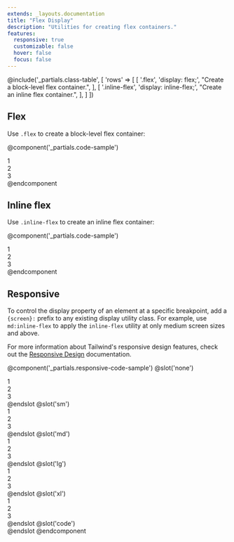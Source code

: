 ```yaml
---
extends: _layouts.documentation
title: "Flex Display"
description: "Utilities for creating flex containers."
features:
  responsive: true
  customizable: false
  hover: false
  focus: false
---
```


@include('_partials.class-table', [
  'rows' => [
    [
      '.flex',
      'display: flex;',
      "Create a block-level flex container.",
    ],
    [
      '.inline-flex',
      'display: inline-flex;',
      "Create an inline flex container.",
    ],
  ]
])

## Flex

Use `.flex` to create a block-level flex container:

@component('_partials.code-sample')
<div class="flex bg-smoke-light">
  <div class="flex-1 text-slate text-center bg-smoke px-4 py-2 m-2">1</div>
  <div class="flex-1 text-slate text-center bg-smoke px-4 py-2 m-2">2</div>
  <div class="flex-1 text-slate text-center bg-smoke px-4 py-2 m-2">3</div>
</div>
@endcomponent

## Inline flex

Use `.inline-flex` to create an inline flex container:

@component('_partials.code-sample')
<div class="inline-flex bg-smoke-light">
  <div class="flex-1 text-slate text-center bg-smoke px-4 py-2 m-2">1</div>
  <div class="flex-1 text-slate text-center bg-smoke px-4 py-2 m-2">2</div>
  <div class="flex-1 text-slate text-center bg-smoke px-4 py-2 m-2">3</div>
</div>
@endcomponent

## Responsive

To control the display property of an element at a specific breakpoint, add a `{screen}:` prefix to any existing display utility class. For example, use `md:inline-flex` to apply the `inline-flex` utility at only medium screen sizes and above.

For more information about Tailwind's responsive design features, check out the [Responsive Design](/docs/responsive-design) documentation.

@component('_partials.responsive-code-sample')
@slot('none')
<div class="flex bg-smoke-light">
  <div class="flex-1 text-slate text-center bg-smoke px-4 py-2 m-2">1</div>
  <div class="flex-1 text-slate text-center bg-smoke px-4 py-2 m-2">2</div>
  <div class="flex-1 text-slate text-center bg-smoke px-4 py-2 m-2">3</div>
</div>
@endslot
@slot('sm')
<div class="inline-flex bg-smoke-light">
  <div class="flex-1 text-slate text-center bg-smoke px-4 py-2 m-2">1</div>
  <div class="flex-1 text-slate text-center bg-smoke px-4 py-2 m-2">2</div>
  <div class="flex-1 text-slate text-center bg-smoke px-4 py-2 m-2">3</div>
</div>
@endslot
@slot('md')
<div class="block bg-smoke-light">
  <div class="flex-1 text-slate text-center bg-smoke px-4 py-2 m-2">1</div>
  <div class="flex-1 text-slate text-center bg-smoke px-4 py-2 m-2">2</div>
  <div class="flex-1 text-slate text-center bg-smoke px-4 py-2 m-2">3</div>
</div>
@endslot
@slot('lg')
<div class="hidden bg-smoke-light">
  <div class="flex-1 text-slate text-center bg-smoke px-4 py-2 m-2">1</div>
  <div class="flex-1 text-slate text-center bg-smoke px-4 py-2 m-2">2</div>
  <div class="flex-1 text-slate text-center bg-smoke px-4 py-2 m-2">3</div>
</div>
@endslot
@slot('xl')
<div class="flex bg-smoke-light">
  <div class="flex-1 text-slate text-center bg-smoke px-4 py-2 m-2">1</div>
  <div class="flex-1 text-slate text-center bg-smoke px-4 py-2 m-2">2</div>
  <div class="flex-1 text-slate text-center bg-smoke px-4 py-2 m-2">3</div>
</div>
@endslot
@slot('code')
<div class="none:flex sm:inline-flex md:block lg:hidden xl:flex ...">
  <!-- ... -->
</div>
@endslot
@endcomponent
